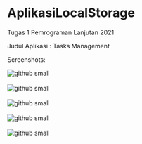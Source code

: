 # AplikasiLocalStorage
Tugas 1 Pemrograman Lanjutan 2021

Judul Aplikasi : Tasks Management

Screenshots:

![github small](https://github.com/nyomanjyotisa/AplikasiLocalStorage/blob/main/app-screenshots/1.png)
<br><br>
![github small](https://github.com/nyomanjyotisa/AplikasiLocalStorage/blob/main/app-screenshots/2.png)
<br><br>
![github small](https://github.com/nyomanjyotisa/AplikasiLocalStorage/blob/main/app-screenshots/3.png)
<br><br>
![github small](https://github.com/nyomanjyotisa/AplikasiLocalStorage/blob/main/app-screenshots/4.png)
<br><br>
![github small](https://github.com/nyomanjyotisa/AplikasiLocalStorage/blob/main/app-screenshots/5.png)
<br><br>
